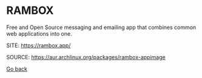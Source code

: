 # RAMBOX

 Free and Open Source messaging and emailing app that combines 
 common web applications into one.

 SITE: https://rambox.app/

 SOURCE: https://aur.archlinux.org/packages/rambox-appimage

 [Go back](https://portable-linux-apps.github.io/apps.html)
